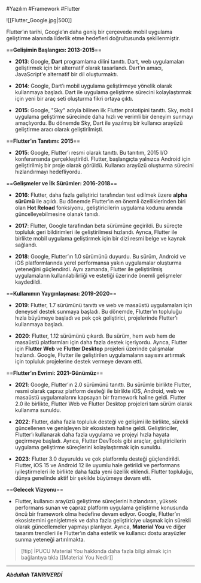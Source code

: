 #Yazılım #Framework #Flutter 

![[Flutter_Google.jpg|500]]

Flutter’ın tarihi, Google’ın daha geniş bir çerçevede mobil uygulama geliştirme alanında liderlik etme hedefleri doğrultusunda şekillenmiştir.

==**Gelişimin Başlangıcı: 2013-2015**==

- **2013**: Google, **Dart** programlama dilini tanıttı. Dart, web uygulamaları geliştirmek için bir alternatif olarak tasarlandı. Dart’ın amacı, JavaScript'e alternatif bir dil oluşturmaktı.
    
- **2014**: Google, Dart’ı mobil uygulama geliştirmeye yönelik olarak kullanmaya başladı. Dart ile uygulama geliştirme sürecini kolaylaştırmak için yeni bir araç seti oluşturma fikri ortaya çıktı.
    
- **2015**: Google, "Sky" adıyla bilinen ilk Flutter prototipini tanıttı. Sky, mobil uygulama geliştirme sürecinde daha hızlı ve verimli bir deneyim sunmayı amaçlıyordu. Bu dönemde Sky, Dart ile yazılmış bir kullanıcı arayüzü geliştirme aracı olarak geliştirilmişti.


==**Flutter’ın Tanıtımı: 2015**==

- **2015**: Google, Flutter’ı resmi olarak tanıttı. Bu tanıtım, 2015 I/O konferansında gerçekleştirildi. Flutter, başlangıçta yalnızca Android için geliştirilmiş bir proje olarak görüldü. Kullanıcı arayüzü oluşturma sürecini hızlandırmayı hedefliyordu.


==**Gelişmeler ve İlk Sürümler: 2016-2018**==

- **2016**: Flutter, daha fazla geliştirici tarafından test edilmek üzere **alpha sürümü** ile açıldı. Bu dönemde Flutter’ın en önemli özelliklerinden biri olan **Hot Reload** fonksiyonu, geliştiricilerin uygulama kodunu anında güncelleyebilmesine olanak tanıdı.
    
- **2017**: Flutter, Google tarafından beta sürümüne geçirildi. Bu süreçte topluluk geri bildirimleri ile geliştirilmesi hızlandı. Ayrıca, Flutter ile birlikte mobil uygulama geliştirmek için bir dizi resmi belge ve kaynak sağlandı.
    
- **2018**: Google, Flutter’ın 1.0 sürümünü duyurdu. Bu sürüm, Android ve iOS platformlarında yerel performansa yakın uygulamalar oluşturma yeteneğini güçlendirdi. Aynı zamanda, Flutter ile geliştirilmiş uygulamaların kullanılabilirliği ve estetiği üzerinde önemli gelişmeler kaydedildi.


==**Kullanımın Yaygınlaşması: 2019-2020**==

- **2019**: Flutter, 1.7 sürümünü tanıttı ve web ve masaüstü uygulamaları için deneysel destek sunmaya başladı. Bu dönemde, Flutter’ın topluluğu hızla büyümeye başladı ve pek çok geliştirici, projelerinde Flutter’ı kullanmaya başladı.
    
- **2020**: Flutter, 1.12 sürümünü çıkardı. Bu sürüm, hem web hem de masaüstü platformları için daha fazla destek içeriyordu. Ayrıca, Flutter için **Flutter Web** ve **Flutter Desktop** projeleri üzerinde çalışmalar hızlandı. Google, Flutter ile geliştirilen uygulamaların sayısını artırmak için topluluk projelerine destek vermeye devam etti.



==**Flutter’ın Evrimi: 2021-Günümüz**==

- **2021**: Google, Flutter’ın 2.0 sürümünü tanıttı. Bu sürümle birlikte Flutter, resmi olarak çapraz platform desteği ile birlikte iOS, Android, web ve masaüstü uygulamalarını kapsayan bir framework haline geldi. Flutter 2.0 ile birlikte, Flutter Web ve Flutter Desktop projeleri tam sürüm olarak kullanıma sunuldu.
    
- **2022**: Flutter, daha fazla topluluk desteği ve gelişimi ile birlikte, sürekli güncellenen ve genişleyen bir ekosistem haline geldi. Geliştiriciler, Flutter’ı kullanarak daha fazla uygulama ve projeyi hızla hayata geçirmeye başladı. Ayrıca, Flutter DevTools gibi araçlar, geliştiricilerin uygulama geliştirme süreçlerini kolaylaştırmak için sunuldu.
    
- **2023**: Flutter 3.0 duyuruldu ve çok platformlu desteği güçlendirildi. Flutter, iOS 15 ve Android 12 ile uyumlu hale getirildi ve performans iyileştirmeleri ile birlikte daha fazla yeni özellik eklendi. Flutter topluluğu, dünya genelinde aktif bir şekilde büyümeye devam etti.


==**Gelecek Vizyonu**==

- Flutter, kullanıcı arayüzü geliştirme süreçlerini hızlandıran, yüksek performans sunan ve çapraz platform uygulama geliştirme konusunda öncü bir framework olma hedefine devam ediyor. Google, Flutter’ın ekosistemini genişletmek ve daha fazla geliştiriciye ulaşmak için sürekli olarak güncellemeler yapmayı planlıyor. Ayrıca, **Material You** ve diğer tasarım trendleri ile Flutter’ın daha estetik ve kullanıcı dostu arayüzler sunma yeteneği artırılmakta.


> [!tip] İPUCU
> Material You hakkında daha fazla bilgi almak için bağlantıya tıkla [[Material You Nedir]]


***
***Abdullah TANRIVERDİ***
